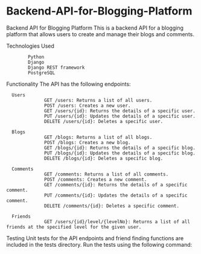 # Backend-API-for-Blogging-Platform

Backend API for Blogging Platform
This is a backend API for a blogging platform that allows users to create and manage their blogs and comments.

Technologies Used

            Python
            Django
            Django REST framework
            PostgreSQL              




Functionality
The API has the following endpoints:

      Users
                  GET /users: Returns a list of all users.
                  POST /users: Creates a new user.
                  GET /users/{id}: Returns the details of a specific user.
                  PUT /users/{id}: Updates the details of a specific user.
                  DELETE /users/{id}: Deletes a specific user.
                  
      Blogs
                  GET /blogs: Returns a list of all blogs.
                  POST /blogs: Creates a new blog.
                  GET /blogs/{id}: Returns the details of a specific blog.
                  PUT /blogs/{id}: Updates the details of a specific blog.
                  DELETE /blogs/{id}: Deletes a specific blog.
                  
      Comments
                  GET /comments: Returns a list of all comments.
                  POST /comments: Creates a new comment.
                  GET /comments/{id}: Returns the details of a specific comment.
                  PUT /comments/{id}: Updates the details of a specific comment.
                  DELETE /comments/{id}: Deletes a specific comment.
                  
      Friends
                  GET /users/{id}/level/{levelNo}: Returns a list of all friends at the specified level for the given user.


Testing
Unit tests for the API endpoints and friend finding functions are included in the tests directory. Run the tests using the following command:


